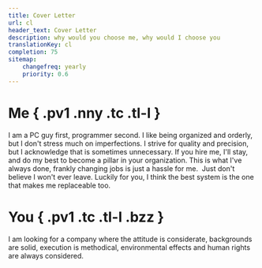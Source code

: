 ```yaml
---
title: Cover Letter
url: cl
header_text: Cover Letter
description: why would you choose me, why would I choose you
translationKey: cl
completion: 75
sitemap:
    changefreq: yearly
    priority: 0.6
---
```


# Me { .pv1 .nny .tc .tl-l }

I&nbsp;am a PC guy first, programmer second. I like being organized and orderly, but I don't stress much on imperfections. I strive for quality and precision, but I acknowledge that is sometimes unnecessary. If you hire me, I'll stay, and do my best to become a pillar in your organization. This is what I've always done, frankly changing jobs is just a hassle for me.&nbsp;&nbsp;Just don't believe I won't ever leave. Luckily for you, I think the best system is the one that makes me replaceable too.

# You { .pv1 .tc .tl-l .bzz }

I&nbsp;am looking for a company where the attitude is considerate,
backgrounds are solid, execution is methodical, environmental&nbsp;effects and human&nbsp;rights are always considered. 
